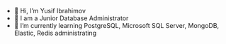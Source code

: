 - 👋 Hi, I’m Yusif Ibrahimov
- 👀 I am a Junior Database Administrator
- 🌱 I’m currently learning PostgreSQL, Microsoft SQL Server, MongoDB, Elastic, Redis administrating
